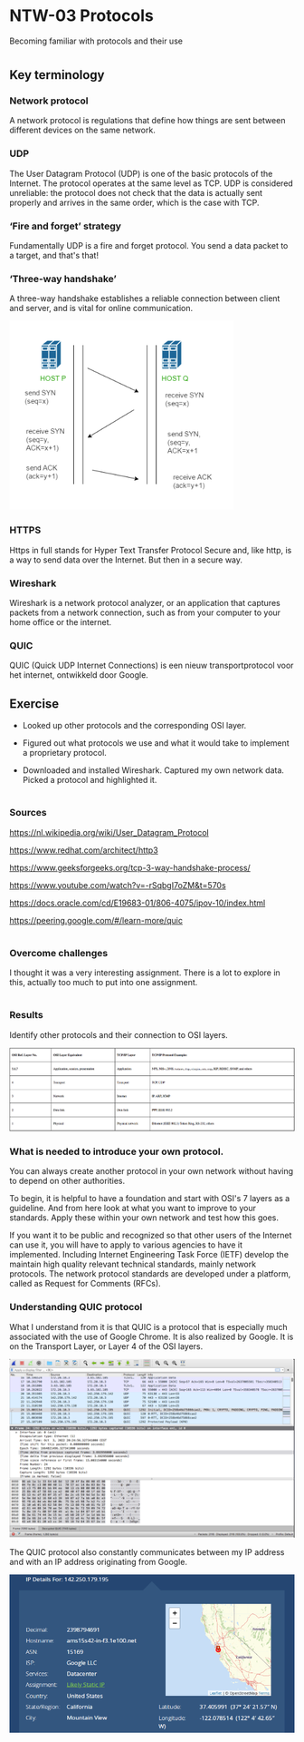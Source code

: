 # NTW-03 Protocols
Becoming familiar with protocols and their use
#

## Key terminology
### Network protocol
A network protocol is regulations that define how things are sent between different devices on the same network.

### UDP
The User Datagram Protocol (UDP) is one of the basic protocols of the Internet. The protocol operates at the same level as TCP. UDP is considered unreliable: the protocol does not check that the data is actually sent properly and arrives in the same order, which is the case with TCP.

### ‘Fire and forget’ strategy
Fundamentally UDP is a fire and forget protocol. You send a data packet to a target, and that's that!

### ‘Three-way handshake’
A three-way handshake establishes a reliable connection between client and server, and is vital for online communication.

![twh](https://github.com/Techgrounds-Cloud-9/cloud-9-hansbreukelman/blob/da4b2c0fe0aa7415d99c43e2b36f5f16b190317e/00_includes/Week%202/NTW-03%20TWH.png)

### HTTPS
Https in full stands for Hyper Text Transfer Protocol Secure and, like http, is a way to send data over the Internet. But then in a secure way.

### Wireshark
Wireshark is a network protocol analyzer, or an application that captures packets from a network connection, such as from your computer to your home office or the internet.

### QUIC
QUIC (Quick UDP Internet Connections) is een nieuw transportprotocol voor het internet, ontwikkeld door Google.

## Exercise
- Looked up other protocols and the corresponding OSI layer. 

- Figured out what protocols we use and what it would take to implement a proprietary protocol.

- Downloaded and installed Wireshark. 
Captured my own network data. 
Picked a protocol and highlighted it.
#

### Sources
https://nl.wikipedia.org/wiki/User_Datagram_Protocol

https://www.redhat.com/architect/http3

https://www.geeksforgeeks.org/tcp-3-way-handshake-process/

https://www.youtube.com/watch?v=-rSqbgI7oZM&t=570s

https://docs.oracle.com/cd/E19683-01/806-4075/ipov-10/index.html

https://peering.google.com/#/learn-more/quic
#

### Overcome challenges
I thought it was a very interesting assignment. There is a lot to explore in this, actually too much to put into one assignment.  
#

### Results
Identify other protocols and their connection to OSI layers. 

![op](https://github.com/Techgrounds-Cloud-9/cloud-9-hansbreukelman/blob/3a90497d22a999aee40f9bcbc0a22e1a19b1c30e/00_includes/Week%202/NTW-02%20Prot.png)

### What is needed to introduce your own protocol.
You can always create another protocol in your own network without having to depend on other authorities. 

To begin, it is helpful to have a foundation and start with OSI's 7 layers as a guideline. And from here look at what you want to improve to your standards. Apply these within your own network and test how this goes.

If you want it to be public and recognized so that other users of the Internet can use it, you will have to apply to various agencies to have it implemented. Including Internet Engineering Task Force (IETF) develop the maintain high quality relevant technical standards, mainly network protocols. The network protocol standards are developed under a platform, called as Request for Comments (RFCs).

### Understanding QUIC protocol
What I understand from it is that QUIC is a protocol that is especially much associated with the use of Google Chrome. It is also realized by Google. It is on the Transport Layer, or Layer 4 of the OSI layers.

![go](https://github.com/Techgrounds-Cloud-9/cloud-9-hansbreukelman/blob/40e29e992861fd8c4f4b9d01e74f32f817775416/00_includes/Week%202/NTW-03%20Cap.png)

The QUIC protocol also constantly communicates between my IP address and with an IP address originating from Google. 

![go](https://github.com/Techgrounds-Cloud-9/cloud-9-hansbreukelman/blob/40e29e992861fd8c4f4b9d01e74f32f817775416/00_includes/Week%202/NTW-03%20QUIC.png)